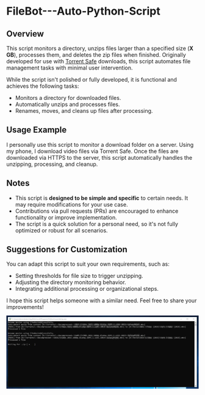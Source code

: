 # FileBot---Auto-Python-Script

## Overview

This script monitors a directory, unzips files larger than a specified size (**X GB**), processes them, and deletes the zip files when finished. Originally developed for use with [Torrent Safe](https://torrentsafe.com) downloads, this script automates file management tasks with minimal user intervention.

While the script isn't polished or fully developed, it is functional and achieves the following tasks:
- Monitors a directory for downloaded files.
- Automatically unzips and processes files.
- Renames, moves, and cleans up files after processing.

## Usage Example

I personally use this script to monitor a download folder on a server. Using my phone, I download video files via Torrent Safe. Once the files are downloaded via HTTPS to the server, this script automatically handles the unzipping, processing, and cleanup. 

## Notes

- This script is **designed to be simple and specific** to certain needs. It may require modifications for your use case.
- Contributions via pull requests (PRs) are encouraged to enhance functionality or improve implementation.
- The script is a quick solution for a personal need, so it's not fully optimized or robust for all scenarios.

## Suggestions for Customization

You can adapt this script to suit your own requirements, such as:
- Setting thresholds for file size to trigger unzipping.
- Adjusting the directory monitoring behavior.
- Integrating additional processing or organizational steps.

I hope this script helps someone with a similar need. Feel free to share your improvements!

![alt text](https://raw.githubusercontent.com/pir8radio/FileBot---Auto-Python-Script/main/Screenshot%202024-07-28%20181256.jpg)
